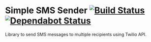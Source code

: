 # Simple SMS Sender [![Build Status](https://travis-ci.org/yorch/simple-sms-sender.svg?branch=master)](https://travis-ci.org/yorch/simple-sms-sender) [![Dependabot Status](https://api.dependabot.com/badges/status?host=github&repo=yorch/simple-sms-sender)](https://dependabot.com)

Library to send SMS messages to multiple recipients using Twilio API.
